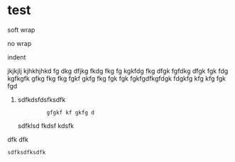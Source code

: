 # test




soft wrap



no wrap

indent 

jkjkjlj
kjhkhjhkd fg dkg dfjkg fkdg fkg fg kgkfdg fkg dfgk fgfdkg dfgk fgk fdg kgfkgfk gfkg fkg fkg fgkf gkfg fkg fgk fgk fgkfgdfkgfdgk fdgkfg kfg kfg fgk fgd



1. sdfkdsfdsfksdfk		

				gfgkf kf gkfg d 


	sdfklsd fkdsf kdsfk 


dfk dfk

	sdfksdfksdfk






